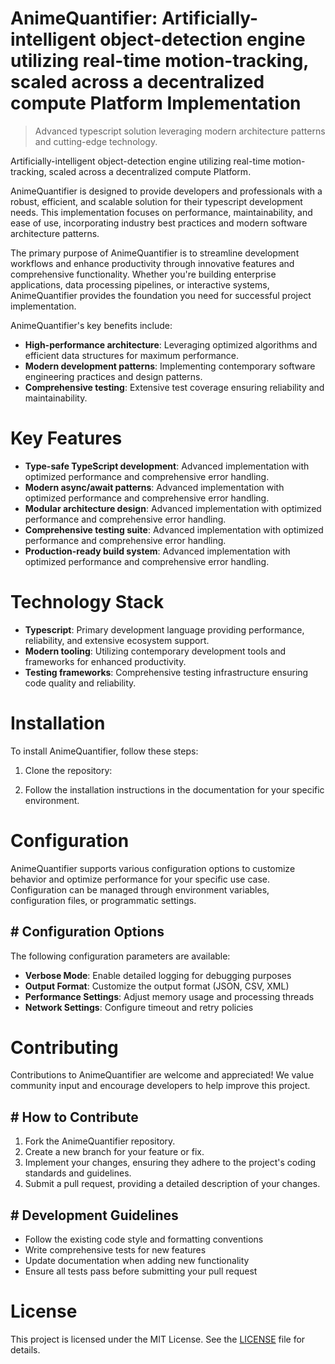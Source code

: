 <!-- fallback_AnimeQuantifier_20251027001147_94827 -->

# AnimeQuantifier: Artificially-intelligent object-detection engine utilizing real-time motion-tracking, scaled across a decentralized compute Platform Implementation
> Advanced typescript solution leveraging modern architecture patterns and cutting-edge technology.

Artificially-intelligent object-detection engine utilizing real-time motion-tracking, scaled across a decentralized compute Platform.

AnimeQuantifier is designed to provide developers and professionals with a robust, efficient, and scalable solution for their typescript development needs. This implementation focuses on performance, maintainability, and ease of use, incorporating industry best practices and modern software architecture patterns.

The primary purpose of AnimeQuantifier is to streamline development workflows and enhance productivity through innovative features and comprehensive functionality. Whether you're building enterprise applications, data processing pipelines, or interactive systems, AnimeQuantifier provides the foundation you need for successful project implementation.

AnimeQuantifier's key benefits include:

* **High-performance architecture**: Leveraging optimized algorithms and efficient data structures for maximum performance.
* **Modern development patterns**: Implementing contemporary software engineering practices and design patterns.
* **Comprehensive testing**: Extensive test coverage ensuring reliability and maintainability.

# Key Features

* **Type-safe TypeScript development**: Advanced implementation with optimized performance and comprehensive error handling.
* **Modern async/await patterns**: Advanced implementation with optimized performance and comprehensive error handling.
* **Modular architecture design**: Advanced implementation with optimized performance and comprehensive error handling.
* **Comprehensive testing suite**: Advanced implementation with optimized performance and comprehensive error handling.
* **Production-ready build system**: Advanced implementation with optimized performance and comprehensive error handling.

# Technology Stack

* **Typescript**: Primary development language providing performance, reliability, and extensive ecosystem support.
* **Modern tooling**: Utilizing contemporary development tools and frameworks for enhanced productivity.
* **Testing frameworks**: Comprehensive testing infrastructure ensuring code quality and reliability.

# Installation

To install AnimeQuantifier, follow these steps:

1. Clone the repository:


2. Follow the installation instructions in the documentation for your specific environment.

# Configuration

AnimeQuantifier supports various configuration options to customize behavior and optimize performance for your specific use case. Configuration can be managed through environment variables, configuration files, or programmatic settings.

## # Configuration Options

The following configuration parameters are available:

* **Verbose Mode**: Enable detailed logging for debugging purposes
* **Output Format**: Customize the output format (JSON, CSV, XML)
* **Performance Settings**: Adjust memory usage and processing threads
* **Network Settings**: Configure timeout and retry policies

# Contributing

Contributions to AnimeQuantifier are welcome and appreciated! We value community input and encourage developers to help improve this project.

## # How to Contribute

1. Fork the AnimeQuantifier repository.
2. Create a new branch for your feature or fix.
3. Implement your changes, ensuring they adhere to the project's coding standards and guidelines.
4. Submit a pull request, providing a detailed description of your changes.

## # Development Guidelines

* Follow the existing code style and formatting conventions
* Write comprehensive tests for new features
* Update documentation when adding new functionality
* Ensure all tests pass before submitting your pull request

# License

This project is licensed under the MIT License. See the [LICENSE](https://github.com/weitereigh/AnimeQuantifier/blob/main/LICENSE) file for details.
